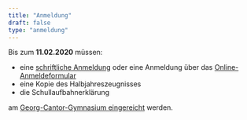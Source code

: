 ```yaml
---
title: "Anmeldung"
draft: false
type: "anmeldung"
---
```


Bis zum **11.02.2020** müssen:
 * eine [schriftliche Anmeldung](/forms/anmeldeformular/) oder eine Anmeldung über das [Online-Anmeldeformular](/anmeldung/formular)
 * eine Kopie des Halbjahreszeugnisses
 * die Schullaufbahnerklärung


am [Georg-Cantor-Gymnasium eingereicht](/kontakt) werden.
